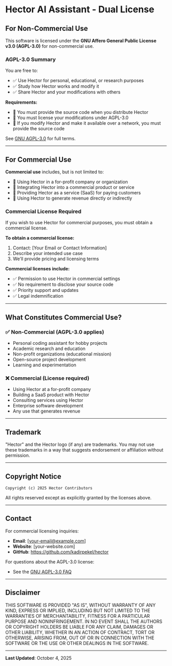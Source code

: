 # Hector AI Assistant - Dual License

## For Non-Commercial Use

This software is licensed under the **GNU Affero General Public License v3.0 (AGPL-3.0)** for non-commercial use.

### AGPL-3.0 Summary

You are free to:
- ✅ Use Hector for personal, educational, or research purposes
- ✅ Study how Hector works and modify it
- ✅ Share Hector and your modifications with others

**Requirements:**
- 📄 You must provide the source code when you distribute Hector
- 📄 You must license your modifications under AGPL-3.0
- 📄 If you modify Hector and make it available over a network, you must provide the source code

See [GNU AGPL-3.0](https://www.gnu.org/licenses/agpl-3.0.en.html) for full terms.

---

## For Commercial Use

**Commercial use** includes, but is not limited to:
- 💼 Using Hector in a for-profit company or organization
- 💼 Integrating Hector into a commercial product or service
- 💼 Providing Hector as a service (SaaS) for paying customers
- 💼 Using Hector to generate revenue directly or indirectly

### Commercial License Required

If you wish to use Hector for commercial purposes, you must obtain a commercial license.

**To obtain a commercial license:**
1. Contact: [Your Email or Contact Information]
2. Describe your intended use case
3. We'll provide pricing and licensing terms

**Commercial licenses include:**
- ✅ Permission to use Hector in commercial settings
- ✅ No requirement to disclose your source code
- ✅ Priority support and updates
- ✅ Legal indemnification

---

## What Constitutes Commercial Use?

### ✅ Non-Commercial (AGPL-3.0 applies)
- Personal coding assistant for hobby projects
- Academic research and education
- Non-profit organizations (educational mission)
- Open-source project development
- Learning and experimentation

### ❌ Commercial (License required)
- Using Hector at a for-profit company
- Building a SaaS product with Hector
- Consulting services using Hector
- Enterprise software development
- Any use that generates revenue

---

## Trademark

"Hector" and the Hector logo (if any) are trademarks. You may not use these trademarks in a way that suggests endorsement or affiliation without permission.

---

## Copyright Notice

```
Copyright (c) 2025 Hector Contributors
```

All rights reserved except as explicitly granted by the licenses above.

---

## Contact

For commercial licensing inquiries:
- **Email**: [your-email@example.com]
- **Website**: [your-website.com]
- **GitHub**: https://github.com/kadirpekel/hector

For questions about the AGPL-3.0 license:
- See the [GNU AGPL-3.0 FAQ](https://www.gnu.org/licenses/gpl-faq.html)

---

## Disclaimer

THIS SOFTWARE IS PROVIDED "AS IS", WITHOUT WARRANTY OF ANY KIND, EXPRESS OR IMPLIED, INCLUDING BUT NOT LIMITED TO THE WARRANTIES OF MERCHANTABILITY, FITNESS FOR A PARTICULAR PURPOSE AND NONINFRINGEMENT. IN NO EVENT SHALL THE AUTHORS OR COPYRIGHT HOLDERS BE LIABLE FOR ANY CLAIM, DAMAGES OR OTHER LIABILITY, WHETHER IN AN ACTION OF CONTRACT, TORT OR OTHERWISE, ARISING FROM, OUT OF OR IN CONNECTION WITH THE SOFTWARE OR THE USE OR OTHER DEALINGS IN THE SOFTWARE.

---

**Last Updated**: October 4, 2025

